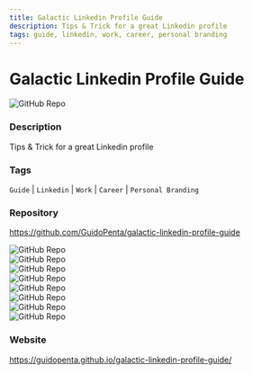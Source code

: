 ```yaml
---
title: Galactic Linkedin Profile Guide
description: Tips & Trick for a great Linkedin profile
tags: guide, linkedin, work, career, personal branding
---
```

        

# Galactic Linkedin Profile Guide

![GitHub Repo](https://img.shields.io/static/v1?label=category&message=opensource&color=green)

### Description

Tips & Trick for a great Linkedin profile

### Tags

`Guide` | `Linkedin` | `Work` | `Career` | `Personal Branding`

### Repository

https://github.com/GuidoPenta/galactic-linkedin-profile-guide

![GitHub Repo](https://img.shields.io/github/stars/GuidoPenta/galactic-linkedin-profile-guide?style=social)<br />![GitHub Repo](https://img.shields.io/github/forks/GuidoPenta/galactic-linkedin-profile-guide?style=social)<br />![GitHub Repo](https://img.shields.io/github/v/tag/GuidoPenta/galactic-linkedin-profile-guide?style=social)<br />![GitHub Repo](https://img.shields.io/github/contributors/GuidoPenta/galactic-linkedin-profile-guide)<br />![GitHub Repo](https://img.shields.io/github/issues-pr/GuidoPenta/galactic-linkedin-profile-guide)<br />![GitHub Repo](https://img.shields.io/github/issues/GuidoPenta/galactic-linkedin-profile-guide)<br />![GitHub Repo](https://img.shields.io/github/license/GuidoPenta/galactic-linkedin-profile-guide)<br />![GitHub Repo](https://img.shields.io/github/last-commit/GuidoPenta/galactic-linkedin-profile-guide)<br />

### Website

https://guidopenta.github.io/galactic-linkedin-profile-guide/
